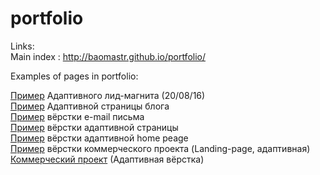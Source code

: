 # portfolio
Links:
<br/>
Main index : http://baomastr.github.io/portfolio/

Examples of pages in portfolio:
<br/>

<!--<a href="https://baomastr.github.io/www/" target="_blank" class="btn">Пример Адаптивного лид-магнита</a>-->
<a href="https://lp.raibf.com" target="_blank" class="btn">Пример</a> Адаптивного лид-магнита (20/08/16)<br/>
<a href="https://baomastr.github.io/blog-page/" target="_blank" class="btn">Пример</a> Адаптивной страницы блога<br/>
<a href="https://baomastr.github.io/mail/" target="_blank" class="btn">Пример</a> вёрстки e-mail письма<br/>
<a href="http://baomastr.github.io/adaptive-page-example/">Пример</a> вёрстки адаптивной страницы<br/>
<a href="http://baomastr.github.io/example/">Пример</a> вёрстки адаптивной home peage<br/>
<a href="http://baomastr.github.io/artSound/" target="_blank">Пример</a> вёрстки коммерческого проекта (Landing-page, адаптивная)<br/>
<a href="http://www.kokuplacis.lv/">Коммерческий проект</a> (Адаптивная вёрстка)
<!--<a href="http://baomastr.github.io/Page-for-PC/">Пример</a> вёрстки главной страницы (Минимальная ширина 1024px)<br/>-->
